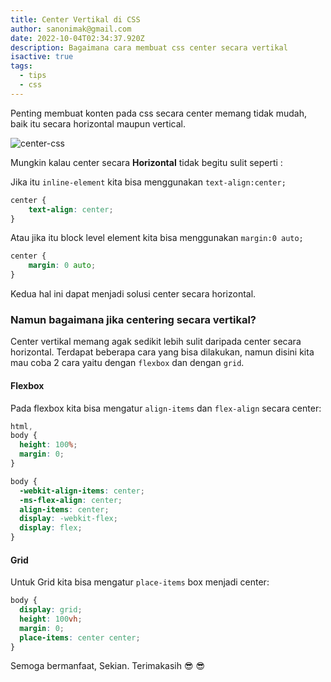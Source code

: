 ```yaml
---
title: Center Vertikal di CSS
author: sanonimak@gmail.com
date: 2022-10-04T02:34:37.920Z
description: Bagaimana cara membuat css center secara vertikal
isactive: true
tags:
  - tips
  - css
---
```

Penting membuat konten pada css secara center memang tidak mudah, baik itu secara horizontal maupun vertical.

![center-css](https://source.unsplash.com/yfgkWX-2vEA/fit=max&w=200&q=60 "center-css")

Mungkin kalau center secara **Horizontal** tidak begitu sulit seperti :

Jika itu `inline-element` kita bisa menggunakan `text-align:center;`

```css
center {
    text-align: center;
}
```

Atau jika itu block level element kita bisa menggunakan `margin:0 auto;`

```css
center {
    margin: 0 auto;
}
```

Kedua hal ini dapat menjadi solusi center secara horizontal.





### Namun bagaimana jika centering secara vertikal?

Center vertikal memang agak sedikit lebih sulit daripada center secara horizontal.
Terdapat beberapa cara yang bisa dilakukan, namun disini kita mau coba 2 cara yaitu dengan `flexbox` dan dengan `grid`.



#### Flexbox

Pada flexbox kita bisa mengatur `align-items` dan `flex-align` secara center:

```css
html,
body {
  height: 100%;
  margin: 0;
}

body {
  -webkit-align-items: center;
  -ms-flex-align: center;
  align-items: center;
  display: -webkit-flex;
  display: flex;
}
```

#### Grid

Untuk Grid kita bisa mengatur `place-items` box menjadi center:

```css
body {
  display: grid;
  height: 100vh;
  margin: 0;
  place-items: center center;
}
```

Semoga bermanfaat, Sekian. Terimakasih :sunglasses: :sunglasses: